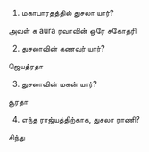 1) மகாபாரதத்தில் துசலா யார்?

அவள் க aura ரவாவின் ஒரே சகோதரி

2) துசலாவின் கணவர் யார்?

ஜெயத்ரதா

3) துசலாவின் மகன் யார்?

சூரதா

4) எந்த ராஜ்யத்திற்காக, துசலா ராணி?

சிந்து
